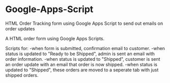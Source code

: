 # Google-Apps-Script
HTML Order Tracking form using Google Apps Script to send out emails on order updates

A HTML order form using Google Apps Scripts. 

Scripts for: 
-when form is submitted, confirmation email to customer.
-when status is updated to "Ready to be Shipped", admin is sent an email with order information. 
-when status is updated to "Shipped", customer is sent an order update with an email that order is now shipped. 
-when status is updated to "Shipped", these orders are moved to a seperate tab with just shipped orders. 
